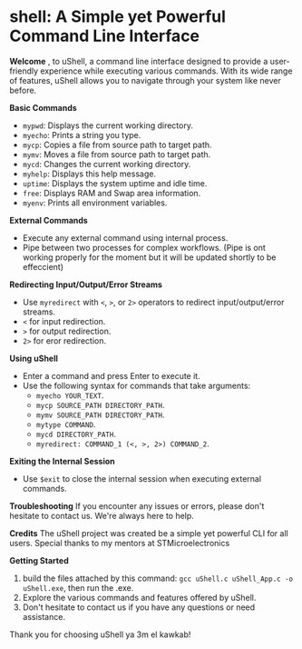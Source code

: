 # shell: A Simple yet Powerful Command Line Interface

**Welcome**
,
to uShell, a command line interface designed to provide a user-friendly experience while executing various commands. With its wide range of features, uShell allows you to navigate through your system like never before.

**Basic Commands**

* `mypwd`: Displays the current working directory.
* `myecho`: Prints a string you type.
* `mycp`: Copies a file from source path to target path.
* `mymv`: Moves a file from source path to target path.
* `mycd`: Changes the current working directory.
* `myhelp`: Displays this help message.
* `uptime`: Displays the system uptime and idle time.
* `free`: Displays RAM and Swap area information.
* `myenv`: Prints all environment variables.

**External Commands**

* Execute any external command using internal process.
* Pipe between two processes for complex workflows. (Pipe is ont working properly for the moment but it will be updated shortly to be effeccient)

**Redirecting Input/Output/Error Streams**

* Use `myredirect` with `<`, `>`, or `2>` operators to redirect input/output/error streams.
* `<` for input redirection.
* `>` for output redirection.
* `2>` for eror redirection.

**Using uShell**

* Enter a command and press  Enter to execute it.
* Use the following syntax for commands that take arguments:
	+ `myecho YOUR_TEXT`.
	+ `mycp SOURCE_PATH DIRECTORY_PATH`.
	+ `mymv SOURCE_PATH DIRECTORY_PATH`.
	+ `mytype COMMAND`.
	+ `mycd DIRECTORY_PATH`.
	+ `myredirect: COMMAND_1 (<, >, 2>) COMMAND_2`.

**Exiting the Internal Session**

* Use `$exit` to close the internal session when executing external commands.

**Troubleshooting**
If you encounter any issues or errors, please don't hesitate to contact us. We're always here to help.

**Credits**
The uShell project was created be a simple yet powerful CLI for all users. Special thanks to my mentors at STMicroelectronics

**Getting Started**

1. build the files attached by this command: `gcc uShell.c uShell_App.c -o uShell.exe`, then run the .exe.
2. Explore the various commands and features offered by uShell.
3. Don't hesitate to contact us if you have any questions or need assistance.

Thank you for choosing uShell ya 3m el kawkab!
